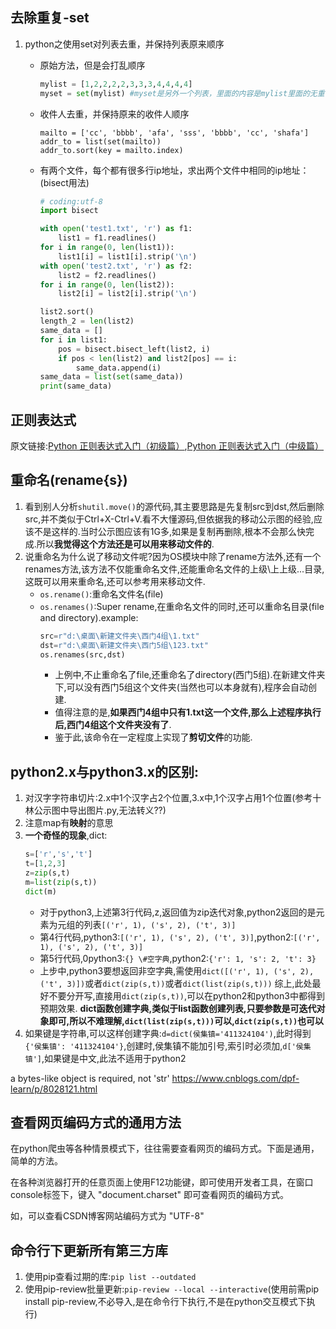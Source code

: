 ## 去除重复-set
1. python之使用set对列表去重，并保持列表原来顺序
    * 原始方法，但是会打乱顺序
        ```python
        mylist = [1,2,2,2,2,3,3,3,4,4,4,4]
        myset = set(mylist) #myset是另外一个列表，里面的内容是mylist里面的无重复 项
        ```
     

    * 收件人去重，并保持原来的收件人顺序
         ```pythohn
        mailto = ['cc', 'bbbb', 'afa', 'sss', 'bbbb', 'cc', 'shafa']
        addr_to = list(set(mailto))
        addr_to.sort(key = mailto.index)
        ```
   * 有两个文件，每个都有很多行ip地址，求出两个文件中相同的ip地址：(bisect用法)
        ```python
        # coding:utf-8
        import bisect

        with open('test1.txt', 'r') as f1:
            list1 = f1.readlines()
        for i in range(0, len(list1)):
            list1[i] = list1[i].strip('\n')
        with open('test2.txt', 'r') as f2:
            list2 = f2.readlines()
        for i in range(0, len(list2)):
            list2[i] = list2[i].strip('\n')

        list2.sort()
        length_2 = len(list2)
        same_data = []
        for i in list1:
            pos = bisect.bisect_left(list2, i)
            if pos < len(list2) and list2[pos] == i:
                same_data.append(i)
        same_data = list(set(same_data))
        print(same_data)
        ```

## 正则表达式
原文链接:[Python 正则表达式入门（初级篇）](http://www.cnblogs.com/chuxiuhong/p/5885073.html#4030813),[Python 正则表达式入门（中级篇）](http://www.cnblogs.com/chuxiuhong/p/5907484.html)
## 重命名(rename{s})
1. 看到别人分析`shutil.move()`的源代码,其主要思路是先复制src到dst,然后删除src,并不类似于Ctrl+X-Ctrl+V.看不大懂源码,但依据我的移动公示图的经验,应该不是这样的.当时公示图应该有1G多,如果是复制再删除,根本不会那么快完成.所以**我觉得这个方法还是可以用来移动文件的**.
2. 说重命名为什么说了移动文件呢?因为OS模块中除了rename方法外,还有一个renames方法,该方法不仅能重命名文件,还能重命名文件的上级\上上级...目录,这既可以用来重命名,还可以参考用来移动文件.
    - `os.rename()`:重命名文件名(file)
    - `os.renames()`:Super rename,在重命名文件的同时,还可以重命名目录(file and directory).example:
        ```python
        src=r"d:\桌面\新建文件夹\西门4组\1.txt"
        dst=r"d:\桌面\新建文件夹\西门5组\123.txt"
        os.renames(src,dst)
        ```
        - 上例中,不止重命名了file,还重命名了directory(西门5组).在新建文件夹下,可以没有西门5组这个文件夹(当然也可以本身就有),程序会自动创建.
        - 值得注意的是,**如果西门4组中只有1.txt这一个文件,那么上述程序执行后,西门4组这个文件夹没有了**.
        - 鉴于此,该命令在一定程度上实现了**剪切文件**的功能.
## python2.x与python3.x的区别:
1. 对汉字字符串切片:2.x中1个汉字占2个位置,3.x中,1个汉字占用1个位置\(参考十林公示图中导出图片.py,无法转义??\)
2. 注意map有**映射**的意思
3. **一个奇怪的现象**,dict:
    ```python
    s=['r','s','t']
    t=[1,2,3]
    z=zip(s,t)
    m=list(zip(s,t))
    dict(m)
    ```
   - 对于python3,上述第3行代码,z,返回值为zip迭代对象,python2返回的是元素为元组的列表`[('r', 1), ('s', 2), ('t', 3)]`
   - 第4行代码,python3:`[('r', 1), ('s', 2), ('t', 3)]`,python2:`[('r', 1), ('s', 2), ('t', 3)]`
   - 第5行代码,0python3:`{} \#空字典`,python2:`{'r': 1, 's': 2, 't': 3}`
   - 上步中,python3要想返回非空字典,需使用`dict([('r', 1), ('s', 2), ('t', 3)])`或者`dict(zip(s,t))`或者`dict(list(zip(s,t)))`
    综上,此处最好不要分开写,直接用`dict(zip(s,t))`,可以在python2和python3中都得到预期效果.
    **dict函数创建字典,类似于list函数创建列表,只要参数是可迭代对象即可,所以不难理解,`dict(list(zip(s,t)))`可以,`dict(zip(s,t))`也可以**
4. 如果键是字符串,可以这样创建字典:`d=dict(侯集镇='411324104')`,此时得到`{'侯集镇': '411324104'}`,创建时,侯集镇不能加引号,索引时必须加,`d['侯集镇']`,如果键是中文,此法不适用于python2


a bytes-like object is required, not 'str'
https://www.cnblogs.com/dpf-learn/p/8028121.html
## 查看网页编码方式的通用方法
在python爬虫等各种情景模式下，往往需要查看网页的编码方式。下面是通用，简单的方法。

在各种浏览器打开的任意页面上使用F12功能键，即可使用开发者工具，在窗口console标签下，键入 "document.charset" 即可查看网页的编码方式。

如，可以查看CSDN博客网站编码方式为 "UTF-8"
## 命令行下更新所有第三方库
1. 使用pip查看过期的库:`pip list --outdated`
2. 使用pip-review批量更新:`pip-review --local --interactive`(使用前需pip install pip-review,不必导入,是在命令行下执行,不是在python交互模式下执行)
